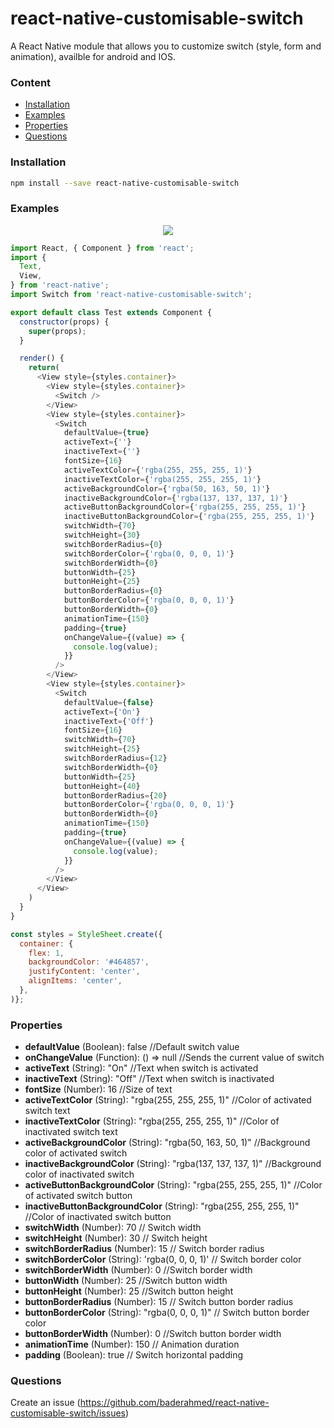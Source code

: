 # react-native-customisable-switch
A React Native module that allows you to customize switch (style, form and animation), availble for android and IOS.

### Content
- [Installation](#installation)
- [Examples](#usage-example)
- [Properties](#properties)
- [Questions](#questions)

### Installation
```bash
npm install --save react-native-customisable-switch
```

### Examples
<p align="center">
    <img src="./examples.gif" />
</p>

```javascript
import React, { Component } from 'react';
import {
  Text,
  View,
} from 'react-native';
import Switch from 'react-native-customisable-switch';

export default class Test extends Component {
  constructor(props) {
    super(props);
  }

  render() {
    return(
      <View style={styles.container}>
        <View style={styles.container}>
          <Switch />
        </View>
        <View style={styles.container}>
          <Switch
            defaultValue={true}
            activeText={''}
            inactiveText={''}
            fontSize={16}
            activeTextColor={'rgba(255, 255, 255, 1)'}
            inactiveTextColor={'rgba(255, 255, 255, 1)'}
            activeBackgroundColor={'rgba(50, 163, 50, 1)'}
            inactiveBackgroundColor={'rgba(137, 137, 137, 1)'}
            activeButtonBackgroundColor={'rgba(255, 255, 255, 1)'}
            inactiveButtonBackgroundColor={'rgba(255, 255, 255, 1)'}
            switchWidth={70}
            switchHeight={30}
            switchBorderRadius={0}
            switchBorderColor={'rgba(0, 0, 0, 1)'}
            switchBorderWidth={0}
            buttonWidth={25}
            buttonHeight={25}
            buttonBorderRadius={0}
            buttonBorderColor={'rgba(0, 0, 0, 1)'}
            buttonBorderWidth={0}
            animationTime={150}
            padding={true}
            onChangeValue={(value) => {
              console.log(value);
            }}
          />
        </View>  
        <View style={styles.container}>
          <Switch 
            defaultValue={false}
            activeText={'On'}
            inactiveText={'Off'}
            fontSize={16}
            switchWidth={70}
            switchHeight={25}
            switchBorderRadius={12}
            switchBorderWidth={0}
            buttonWidth={25}
            buttonHeight={40}
            buttonBorderRadius={20}
            buttonBorderColor={'rgba(0, 0, 0, 1)'}
            buttonBorderWidth={0}
            animationTime={150}
            padding={true}
            onChangeValue={(value) => {
              console.log(value);
            }}
          />
        </View>
      </View>
    )
  }
}

const styles = StyleSheet.create({
  container: {
    flex: 1,
    backgroundColor: '#464857',
    justifyContent: 'center',
    alignItems: 'center',
  },
)};
```
### Properties
* **defaultValue** (Boolean): false //Default switch value<br />
* **onChangeValue** (Function): () => null //Sends the current value of switch
* **activeText** (String): "On" //Text when switch is activated<br />
* **inactiveText** (String): "Off" //Text when switch is inactivated<br />
* **fontSize** (Number): 16 //Size of text<br />
* **activeTextColor** (String): "rgba(255, 255, 255, 1)" //Color of activated switch text<br />
* **inactiveTextColor** (String): "rgba(255, 255, 255, 1)" //Color of inactivated switch text<br />
* **activeBackgroundColor** (String): "rgba(50, 163, 50, 1)" //Background color of activated switch<br />
* **inactiveBackgroundColor** (String): "rgba(137, 137, 137, 1)" //Background color of inactivated switch<br />
* **activeButtonBackgroundColor** (String): "rgba(255, 255, 255, 1)"  //Color of activated switch button<br />
* **inactiveButtonBackgroundColor** (String): "rgba(255, 255, 255, 1)"  //Color of inactivated switch button<br />
* **switchWidth** (Number): 70 // Switch width<br />
* **switchHeight** (Number): 30 // Switch height<br />
* **switchBorderRadius** (Number): 15 // Switch border radius<br /> 
* **switchBorderColor** (String): 'rgba(0, 0, 0, 1)' // Switch border color<br /> 
* **switchBorderWidth** (Number): 0 //Switch border width<br /> 
* **buttonWidth** (Number): 25 //Switch button width<br />
* **buttonHeight** (Number): 25 //Switch button height<br />
* **buttonBorderRadius** (Number): 15 // Switch button border radius<br />
* **buttonBorderColor** (String): "rgba(0, 0, 0, 1)" // Switch button border color<br />
* **buttonBorderWidth** (Number): 0 //Switch button border width<br />
* **animationTime** (Number): 150 // Animation duration<br />
* **padding** (Boolean): true // Switch horizontal padding<br />

### Questions
Create an issue (https://github.com/baderahmed/react-native-customisable-switch/issues)